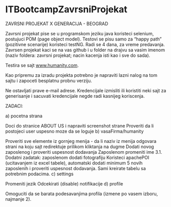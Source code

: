 # ITBootcampZavrsniProjekat
ZAVRSNI PROJEKAT X GENERACIJA - BEOGRAD

Zavrsni projekat pise se u programskom jeziku java koristeci selenium, postujuci POM (page object model). Testovi se pisu samo za “happy path” (pozitivne scenarije) koristeci testNG. Radi se 4 dana, za vreme predavanja. Zavrsen projekat kaci se na vas github i u folder na drajvu sa vasim imenom (naziv foldera: zavrsni projekat; nacin kacenja isti kao i sve do sada).

Testira se sajt www.humanity.com.

Kao pripremu za izradu projekta potrebno je napraviti lazni nalog na tom sajtu i zapoceti besplatnu probnu verziju.

Ne ostavljati prave e-mail adrese. Kredencijale izmisliti ili koristiti neki sajt za generisanje i sacuvati kredencijale negde radi kasnijeg koriscenja.

ZADACI:

a) pocetna strana

Doci do stranice ABOUT US i napraviti screenshot strane
Proveriti da li postojeci user uspesno moze da se loguje
b) vasaFirma/humanity

Proveriti sve elemente iz gornjeg menija - da li naziv iz menija odgovara strani na koju sajt redirektuje prilikom kliktanja na dugme
Dodati novog zaposlenog i proveriti uspesnost dodavanja
Zaposlenom promeniti ime 3.1. Dodatni zadatak: zaposlenom dodati fotografiju
Koristeci apachePOI (ucitavanjem iz excel tabele), automatski dodati minimum 5 novih zaposlenih i proveriti uspesnost dodavanja. Sami kreirate tabelu sa potrebnim podacima.
c) settings

Promeniti jezik
Odcekirati (disable) notifikacije
d) profile

Omoguciti da se barata podesavanjima profila (izmene po vasem izboru, najmanje 2).
